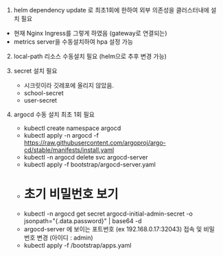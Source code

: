1. helm dependency update 로  최초1회에 한하여 외부 의존성을 클러스터내에 설치 필요
- 현재 Nginx Ingress를 그렇게 하였음 (gateway로 연결되는)
- metrics server을 수동설치하여 hpa 설정 가능

2. local-path 리소스 수동설치 필요 (helm으로 추후 변경 가능)

3. secret 설치 필요
   - 시크릿이라 깃레포에 올리지 않았음.
   - school-secret
   - user-secret
4. argocd 수동 설치 최초 1회 필요
   - kubectl create namespace argocd
   - kubectl apply -n argocd -f https://raw.githubusercontent.com/argoproj/argo-cd/stable/manifests/install.yaml
   - kubectl -n argocd delete svc argocd-server
   - kubectl apply -f bootstrap/argocd-server.yaml
   - # 초기 비밀번호 보기
   - kubectl -n argocd get secret argocd-initial-admin-secret -o jsonpath="{.data.password}" | base64 -d
   - argocd-server 에 보이는 포트번호 (ex 192.168.0.17:32043) 접속 및 비밀번호 변경 (아이디 : admin)
   - kubectl apply -f /bootstrap/apps.yaml